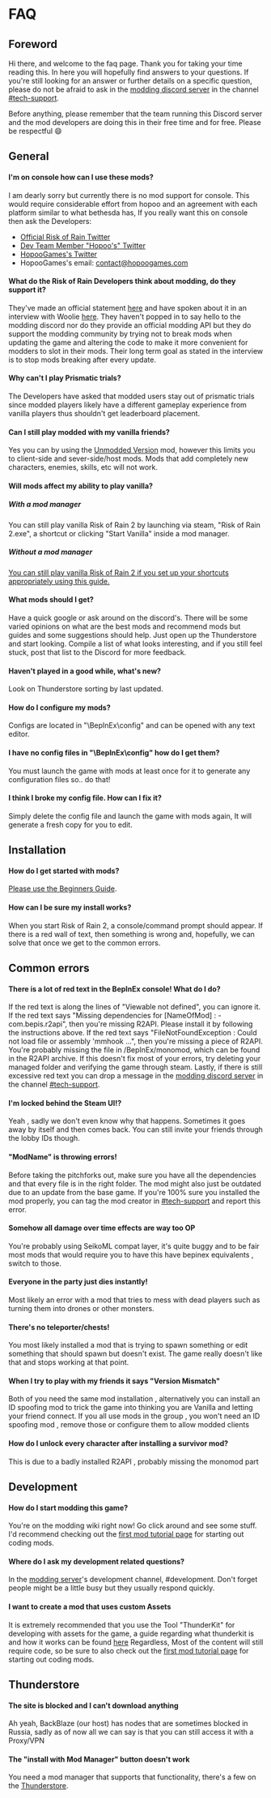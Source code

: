 # FAQ

## Foreword
Hi there, and welcome to the faq page. Thank you for taking your time reading this. In here you will hopefully find answers to your questions. If you're still looking for an answer or further details on a specific question, please do not be afraid to ask in the [modding discord server]( https://discord.gg/5MbXZvd) in the channel [#tech-support](https://discord.com/channels/562704639141740588/562711077453037589).

Before anything, please remember that the team running this Discord server and the mod developers are doing this in their free time and for free. Please be respectful :smile:

## General

#### I'm on console how can I use these mods?

I am dearly sorry but currently there is no mod support for console. This would require considerable effort from hopoo and an agreement with each platform similar to what bethesda has, If you really want this on console then ask the Developers:

- [Official Risk of Rain Twitter](https://twitter.com/RiskOfRain)
- [Dev Team Member "Hopoo's" Twitter](https://twitter.com/the_hopoo)
- [HopooGames's Twitter](https://twitter.com/HopooGames)
- HopooGames's email: contact@hopoogames.com

#### What do the Risk of Rain Developers think about modding, do they support it?

They've made an official statement [here](https://steamcommunity.com/games/632360/announcements/detail/2536008342705603109) and have spoken about it in an interview with Woolie [here](https://www.youtube.com/watch?v=j0Mpqfl3L50). They haven't popped in to say hello to the modding discord nor do they provide an official modding API but they do support the modding community by trying not to break mods when updating the game and altering the code to make it more convenient for modders to slot in their mods. Their long term goal as stated in the interview is to stop mods breaking after every update.

#### Why can't I play Prismatic trials?

The Developers have asked that modded users stay out of prismatic trials since modded players likely have a different gameplay experience from vanilla players thus shouldn't get leaderboard placement.

#### Can I still play modded with my vanilla friends?

Yes you can by using the [Unmodded Version](https://thunderstore.io/package/frostycpu/UnmoddedVersion/) mod, however this limits you to client-side and sever-side/host mods. Mods that add completely new characters, enemies, skills, etc will not work.

#### Will mods affect my ability to play vanilla?

##### With a mod manager

You can still play vanilla Risk of Rain 2 by launching via steam, "Risk of Rain 2.exe", a shortcut or clicking "Start Vanilla" inside a mod manager.

##### Without a mod manager

[You can still play vanilla Risk of Rain 2 if you set up your shortcuts appropriately using this guide.](https://github.com/risk-of-thunder/R2Wiki/wiki/Running-modded-and-unmodded-game-with-shortcuts)

#### What mods should I get?

Have a quick google or ask around on the discord's. There will be some varied opinions on what are the best mods and recommend mods but guides and some suggestions should help. Just open up the Thunderstore and start looking. Compile a list of what looks interesting, and if you still feel stuck, post that list to the Discord for more feedback.

#### Haven't played in a good while, what's new?

Look on Thunderstore sorting by last updated.

#### How do I configure my mods?

Configs are located in "\BepInEx\config" and can be opened with any text editor.

#### I have no config files in "\BepInEx\config" how do I get them?

You must launch the game with mods at least once for it to generate any configuration files so.. do that!

#### I think I broke my config file. How can I fix it?

Simply delete the config file and launch the game with mods again, It will generate a fresh copy for you to edit.

## Installation

#### How do I get started with mods?

[Please use the Beginners Guide](https://github.com/risk-of-thunder/R2Wiki/wiki/Beginner's-Guide-for-Modding-Risk-of-Rain-2).

#### How can I be sure my install works?
When you start Risk of Rain 2, a console/command prompt should appear. If there is a red wall of text, then something is wrong and, hopefully, we can solve that once we get to the common errors.

## Common errors

#### There is a lot of red text in the BepInEx console! What do I do?
If the red text is along the lines of "Viewable not defined", you can ignore it.
     If the red text says "Missing dependencies for [NameOfMod] : -com.bepis.r2api", then you're missing R2API. Please install it by following the instructions above.
     If the red text says "FileNotFoundException : Could not load file or assembly 'mmhook ...", then you're missing a piece of R2API. You're probably missing the file in /BepInEx/monomod, which can be found in the R2API archive.
     If this doesn't fix most of your errors, try deleting your managed folder and verifying the game through steam.
     Lastly, if there is still excessive red text you can drop a message in the [modding discord server]( https://discord.gg/5MbXZvd) in the channel [#tech-support](https://discord.com/channels/562704639141740588/562711077453037589).

#### I'm locked behind the Steam UI!?
Yeah , sadly we don't even know why that happens. Sometimes it goes away by itself and then comes back. You can still invite your friends through the lobby IDs though.

#### "ModName" is throwing errors!
Before taking the pitchforks out, make sure you have all the dependencies and that every file is in the right folder. The mod might also just be outdated due to an update from the base game.
     If you're 100% sure you installed the mod properly, you can tag the mod creator in [#tech-support](https://discord.com/channels/562704639141740588/562711077453037589) and report this error.

#### Somehow all damage over time effects are way too OP
You're probably using SeikoML compat layer, it's quite buggy and to be fair most mods that would require you to have this have bepinex equivalents , switch to those.

#### Everyone in the party just dies instantly!
Most likely an error with a mod that tries to mess with dead players such as turning them into drones or other monsters.

#### There's no teleporter/chests!
You most likely installed a mod that is trying to spawn something or edit something that should spawn but doesn't exist. The game really doesn't like that and stops working at that point.

#### When I try to play with my friends it says "Version Mismatch"
Both of you need the same mod installation , alternatively you can install an ID spoofing mod to trick the game into thinking you are Vanilla and letting your friend connect. If you all use mods in the group , you won't need an ID spoofing mod , remove those or configure them to allow modded clients

#### How do I unlock every character after installing a survivor mod?
This is due to a badly installed R2API , probably missing the monomod part

## Development

#### How do I start modding this game?
You're on the modding wiki right now! Go click around and see some stuff. I'd recommend checking out the [first mod tutorial page](https://github.com/risk-of-thunder/R2Wiki/wiki/First-Mod) for starting out coding mods.

#### Where do I ask my development related questions?
In the [modding server]( https://discord.gg/5MbXZvd)'s development channel, #development. Don't forget people might be a little busy but they usually respond quickly.

#### I want to create a mod that uses custom Assets
It is extremely recommended that you use the Tool "ThunderKit" for developing with assets for the game, a guide regarding what thunderkit is and how it works can be found [here](https://github.com/risk-of-thunder/R2Wiki/wiki/Thunderkit:-First-Steps)
Regardless, Most of the content will still require code, so be sure to also check out the [first mod tutorial page](https://github.com/risk-of-thunder/R2Wiki/wiki/First-Mod) for starting out coding mods.

## Thunderstore

#### The site is blocked and I can't download anything
Ah yeah, BackBlaze (our host) has nodes that are sometimes blocked in Russia, sadly as of now all we can say is that you can still access it with a Proxy/VPN

#### The "install with Mod Manager" button doesn't work
You need a mod manager that supports that functionality, there's a few on the [Thunderstore](https://thunderstore.io/).